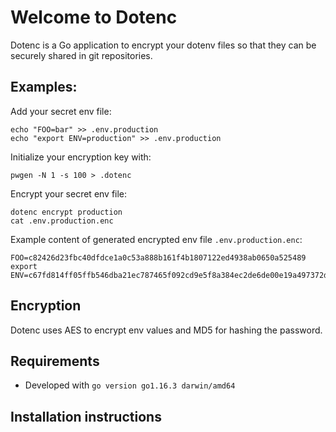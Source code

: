 # Welcome to Dotenc

Dotenc is a Go application to encrypt your dotenv files so that they can be securely shared in git repositories.

## Examples:

Add your secret env file:

    echo "FOO=bar" >> .env.production
    echo "export ENV=production" >> .env.production

Initialize your encryption key with:

    pwgen -N 1 -s 100 > .dotenc

Encrypt your secret env file:

    dotenc encrypt production
    cat .env.production.enc

Example content of generated encrypted env file `.env.production.enc`:

    FOO=c82426d23fbc40dfdce1a0c53a888b161f4b1807122ed4938ab0650a525489
    export ENV=c67fd814ff05ffb546dba21ec787465f092cd9e5f8a384ec2de6de00e19a497372ddbc717b9e

## Encryption

Dotenc uses AES to encrypt env values and MD5 for hashing the password.

## Requirements

- Developed with `go version go1.16.3 darwin/amd64`

## Installation instructions
